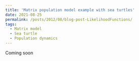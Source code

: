 ```yaml
---
title: 'Matrix population model example with sea turtles'
date: 2021-08-25
permalink: /posts/2012/08/blog-post-LikelihoodFunctions/
tags:
  - Matrix model
  - Sea turtle
  - Population dynamics
---
```


Coming soon